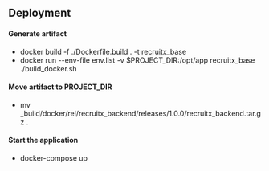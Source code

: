 ## Deployment

  #### Generate artifact
  * docker build -f ./Dockerfile.build . -t recruitx_base
  * docker run --env-file env.list -v $PROJECT_DIR:/opt/app recruitx_base ./build_docker.sh
 
  #### Move artifact to PROJECT_DIR
  * mv _build/docker/rel/recruitx_backend/releases/1.0.0/recruitx_backend.tar.gz .

  #### Start the application
  * docker-compose up
